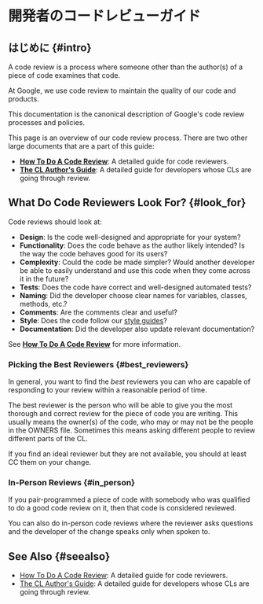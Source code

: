 # 開発者のコードレビューガイド

## はじめに {#intro}


A code review is a process where someone other than the author(s) of a piece of
code examines that code.

At Google, we use code review to maintain the quality of our code and products.

This documentation is the canonical description of Google's code review
processes and policies.



This page is an overview of our code review process. There are two other large
documents that are a part of this guide:

-   **[How To Do A Code Review](reviewer/index.md)**: A detailed guide for code
    reviewers.
-   **[The CL Author's Guide](developer/index.md)**: A detailed guide for
    developers whose CLs are going through review.

## What Do Code Reviewers Look For? {#look_for}

Code reviews should look at:

-   **Design**: Is the code well-designed and appropriate for your system?
-   **Functionality**: Does the code behave as the author likely intended? Is
    the way the code behaves good for its users?
-   **Complexity**: Could the code be made simpler? Would another developer be
    able to easily understand and use this code when they come across it in the
    future?
-   **Tests**: Does the code have correct and well-designed automated tests?
-   **Naming**: Did the developer choose clear names for variables, classes,
    methods, etc.?
-   **Comments**: Are the comments clear and useful?
-   **Style**: Does the code follow our
    [style guides](http://google.github.io/styleguide/)?
-   **Documentation**: Did the developer also update relevant documentation?

See **[How To Do A Code Review](reviewer/index.md)** for more information.

### Picking the Best Reviewers {#best_reviewers}

In general, you want to find the *best* reviewers you can who are capable of
responding to your review within a reasonable period of time.

The best reviewer is the person who will be able to give you the most thorough
and correct review for the piece of code you are writing. This usually means the
owner(s) of the code, who may or may not be the people in the OWNERS file.
Sometimes this means asking different people to review different parts of the
CL.

If you find an ideal reviewer but they are not available, you should at least CC
them on your change.

### In-Person Reviews {#in_person}

If you pair-programmed a piece of code with somebody who was qualified to do a
good code review on it, then that code is considered reviewed.

You can also do in-person code reviews where the reviewer asks questions and the
developer of the change speaks only when spoken to.

## See Also {#seealso}

-   [How To Do A Code Review](reviewer/index.md): A detailed guide for code
    reviewers.
-   [The CL Author's Guide](developer/index.md): A detailed guide for developers
    whose CLs are going through review.
